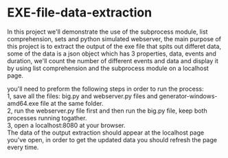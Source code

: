 # EXE-file-data-extraction

In this project we'll demonstrate the use of the subprocess module, list comprehension, sets and python simulated webserver, the main purpose of this project is to extract the output of the exe file that spits out differet data, some of the data is a json object which has 3 properties, data, events and duration, we'll count the number of different events and data and display it by using list comprehension and the subprocess module on a localhost page.
  
you'll need to preform the following steps in order to run the process:\
1, save all the files: big.py and webserver.py files and generator-windows-amd64.exe file at the same folder.\
2, run the webserver.py file first and then run the big.py file, keep both processes running togather.\
3, open a localhost:8080 at your browser.\
The data of the output extraction should appear at the localhost page you've open, in order to get the updated data you should refresh the page every time.
